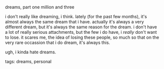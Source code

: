 dreams, part one million and three

i don't really like dreaming, i think. lately (for the past few months), it's almost always the same dream that i have. actually it's always a very different dream, but it's always the same reason for the dream. i don't have a lot of really serious attachments, but the few i do have, i _really_ don't want to lose. it scares me, the idea of losing these people, so much so that on the very rare occassion that i do dream, it's always this.

ugh, i kinda hate dreams.

tags: dreams, personal

